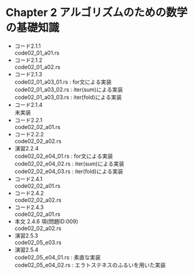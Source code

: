 # Chapter 2 アルゴリズムのための数学の基礎知識

* コード2.1.1  
  code02_01_a01.rs
* コード2.1.2  
  code02_01_a02.rs
* コード2.1.3  
  code02_01_a03_01.rs : for文による実装  
  code02_01_a03_02.rs : iter(sum)による実装  
  code02_01_a03_03.rs : iter(fold)による実装
* コード2.1.4  
  未実装
* コード2.2.1  
  code02_02_a01.rs
* コード2.2.2  
  code02_02_a02.rs
* 演習2.2.4  
  code02_02_e04_01.rs : for文による実装  
  code02_02_e04_02.rs : iter(sum)による実装  
  code02_02_e04_03.rs : iter(fold)による実装
* コード2.4.1  
  code02_02_a01.rs
* コード2.4.2  
  code02_02_a02.rs
* コード2.4.3  
  code02_02_a01.rs
* 本文 2.4.6 項(問題ID:009)  
  code02_02_a02.rs
* 演習2.5.3  
  code02_05_e03.rs
* 演習2.5.4  
  code02_05_e04_01.rs : 素直な実装  
  code02_05_e04_02.rs : エラトステネスのふるいを用いた実装


